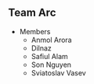 ## Team Arc

* Members  
	* Anmol Arora  
	* Dilnaz   
	* Safiul Alam  
	* Son Nguyen  
	* Sviatoslav Vasev
